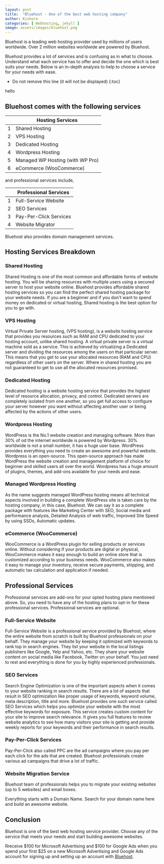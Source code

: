 ```yaml
---
layout: post
title:  "Bluehost - One of the best web hosting company"
author: Kishore
categories: [ Webhosting, jekyll ]
image: assets/images/bluehost.png
---
```

Bluehost is a leading web hosting provider used by millions of users worldwide. Over 2 million websites worldwide are powered by Bluehost. 

Bluehost provides a lot of services and is confusing as in what to choose. Understand what each service has to offer and decide the one which is best suits your needs. Below is an in-depth analysis to help to choose a service for your needs with ease.

* Do not remove this line (it will not be displayed)
{:toc}

hello
## Bluehost comes with the following services

|     |  Hosting Services |
|-----|----|
|  1  |  Shared Hosting | 
|  2  |  VPS Hosting |
|  3  |  Dedicated Hosting |
|  4  |  Wordpress Hosting |
|  5  |  Managed WP Hosting (with WP Pro) |
|  6  |  eCommerce (WooCommerce)|


and professional services include,

|     |  Professional Services |
|-----|----|
|  1  |  Full-Service Website | 
|  2  |  SEO Services |
|  3  |  Pay-Per-Click Services |
|  4  |  Website Migrator |


Bluehost also provides domain management services.

## Hosting Services Breakdown

### Shared Hosting
Shared Hosting is one of the most common and affordable forms of website hosting. You will be sharing resources with multiple users using a secured server to host your website online. Bluehost provides affordable shared hosting services so you can find the perfect shared hosting package for your website needs. If you are a beginner and if you don't want to spend money on dedicated or virtual hosting, Shared hosting is the best option for you to go with.

### VPS Hosting
Virtual Private Server hosting, (VPS hosting), is a website hosting service that provides you resources such as RAM and CPU dedicated to your hosting account, unlike shared hosting. A virtual private server is a virtual machine sold as a service. This is achieved by virtualizing a Dedicated server and dividing the resources among the users on that particular server. This means that you get to use your allocated resources (RAM and CPU) regardless of other users on the server. Where in shared hosting you are not guaranteed to get to use all the allocated resources promised.

### Dedicated Hosting
Dedicated hosting is a website hosting service that provides the highest level of resource allocation, privacy, and control. Dedicated servers are completely isolated from one another, so you get full access to configure your server however you want without affecting another user or being affected by the actions of other users.

### Wordpress Hosting
WordPress is the No.1 website creation and managing software. More than 30% of od the internet worldwide is powered by Wordpress. 30% worldwide is not a small number, it has a huge user base. WordPress provides everything you need to create an awesome and powerful website. Wordpress is an open-source. This open-source approach has made WordPress the website creation and management platform of choice for beginner and skilled users all over the world. Wordpress has a huge amount of plugins, themes, and add-ons available for your needs and ease.

### Managed Wordpress Hosting
As the name suggests managed WordPress hosting means all technical aspects involved in building a complete WordPress site is taken care by the hosting company, in this case, Bluehost. We can say it as a complete package with features like Marketing Center with SEO, Social media and performance analysis, Detailed Analysis of web traffic, Improved Site Speed by using SSDs, Automatic updates.

### eCommerce (WooCommerce)
WooCommerce is a WordPress plugin for selling products or services online. Without considering if your products are digital or physical, WooCommerce makes it easy enough to build an online store that is customized according to your business needs. WooCommerce also makes it easy to manage your inventory, receive secure payments, shipping, and automatic tax calculation and application if needed.

## Professional Services

Professional services are add-ons for your opted hosting plans mentioned above. So, you need to have any of the hosting plans to opt-in for these professional services. Professional services are optional.

### Full-Service Website
Full-Service Website is a professional service provided by Bluehost, where the entire website from scratch is built by Bluehost professionals on your behalf. They manage your website by keeping it optimized with keywords to rank top in search engines. They list your website in the local listings publishers like Google, Yelp and Yahoo, etc. They share your website content on social media like Facebook, Twitter on your behalf. You just need to rest and everything is done for you by highly experienced professionals.

### SEO Services
Search Engine Optimization is one of the important aspects when it comes to your website ranking in search results. There are a lot of aspects that result in SEO optimization like proper usage of keywords, keyword volume, meta description, title and more. Bluehost provides one such service called SEO Services which helps you optimize your website with the most effective keywords for exposure. This service creates custom content for your site to improve search relevance. It gives you full features to review website analytics to see how many visitors your site is getting and provide weekly reports for your keywords and their performance in search results.

### Pay-Per-Click Services
Pay-Per-Click also called PPC are the ad campaigns where you pay per each click for the ads that are created. Bluehost professionals create various ad campaigns that drive a lot of traffic.

### Website Migration Service
Bluehost team of professionals helps you to migrate your existing websites (up to 5 websites) and email boxes.

Everything starts with a Domain Name. Search for your domain name here and build an awesome website.



## Conclusion
Bluehost is one of the best web hosting service provider. Choose any of the service that meets your needs and start building awesome websites.

Rreceive $100 for Microsoft Advertising and $100 for Google Ads when you spend your first $25 on a new Microsoft Advertising and Google Ads account for signing up and setting up an account with [Bluehost](https://www.bluehost.com/track/salesforcelwc/).
